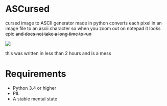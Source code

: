 # ASCursed
cursed image to ASCII generator made in python
  converts each pixel in an image file to an ascii character so when you zoom out on notepad it looks epic ~~and does not take a long time to run~~

 ![](https://cdn.discordapp.com/attachments/423207516663709708/772258930453119026/unknown.png)
 
 
this was written in less than 2 hours and is a mess

# Requirements
- Python 3.4 or higher
- PIL
- A stable mental state
